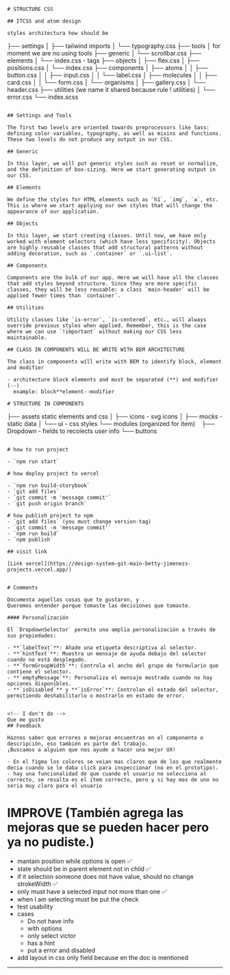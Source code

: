 ```
# STRUCTURE CSS

## ITCSS and atom design

styles architectura how should be

```

├── settings
│ ├── tailwind imports
│ └── typography.css
├── tools
│ for moment we are no using tools
├── generic
│ └── scrollbar.css
├── elements
│ └── index.css - tags
├── objects
│ ├── flex.css
│ ├── positions.css
│ └── index.css
├── components
│ ├── atoms
│ │ ├── button.css
│ │ ├── input.css
│ │ └── label.css
│ ├── molecules
│ │ ├── card.css
│ │ └── form.css
│ └── organisms
│ ├── gallery.css
│ └── header.css
├── utilities (we name it shared because rule ! utilities)
│ └── error.css
└── index.scss

```

## Settings and Tools

The first two levels are oriented towards preprocessors like Sass: defining color variables, typography, as well as mixins and functions. These two levels do not produce any output in our CSS.

## Generic

In this layer, we will put generic styles such as reset or normalize, and the definition of box-sizing. Here we start generating output in our CSS.

## Elements

We define the styles for HTML elements such as `h1`, `img`, `a`, etc. This is where we start applying our own styles that will change the appearance of our application.

## Objects

In this layer, we start creating classes. Until now, we have only worked with element selectors (which have less specificity). Objects are highly reusable classes that add structural patterns without adding decoration, such as `.container` or `.ui-list`.

## Components

Components are the bulk of our app. Here we will have all the classes that add styles beyond structure. Since they are more specific classes, they will be less reusable: a class `main-header` will be applied fewer times than `container`.

## Utilities

Utility classes like `is-error`, `is-centered`, etc., will always override previous styles when applied. Remember, this is the case where we can use `!important` without making our CSS less maintainable.

## CLASS IN COMPONENTS WILL BE WRITE WITH BEM ARCHITECTURE

The class in components will write with BEM to identify block, element and modifier

- architecture block elements and must be separated (**) and modifier (--)
  example: block**element--modifier

# STRUCTURE IN COMPONENTS

```

├── assets static elements and css
│ ├── icons - svg icons
│ ├── mocks - static data
│ └── ui - css styles
└── modules (organized for item)
   ├── Dropdown - fields to recolects user info
└── buttons

```

# how to run project

- `npm run start`

# how deploy project to vercel

- `npm run build-storybook`
- `git add files`
- `git commit -m 'message commit'`
- `git push origin branch`

# how publish project to npm
- `git add files` (you must change version-tag)
- `git commit -m 'message commit'`
- `npm run build`
- `npm publish`

## visit link

[Link vercel](https://design-system-git-main-betty-jimenezs-projects.vercel.app/)


# Comments

Documenta aquellas cosas que te gustaron, y .
Queremos entender porque tomaste las decisiones que tomaste.

#### Personalización

El `DropdownSelector` permite una amplia personalización a través de sus propiedades:

- **`labelText`**: Añade una etiqueta descriptiva al selector.
- **`hintText`**: Muestra un mensaje de ayuda debajo del selector cuando no está desplegado.
- **`formGroupWidth`**: Controla el ancho del grupo de formulario que contiene el selector.
- **`emptyMessage`**: Personaliza el mensaje mostrado cuando no hay opciones disponibles.
- **`isDisabled`** y **`isError`**: Controlan el estado del selector, permitiendo deshabilitarlo o mostrarlo en estado de error.


<!-- I don't do -->
Que me gusto
## Feedback

Haznos saber que errores o mejoras encuentras en el componente o descripción, eso también es parte del trabajo.
¡Buscamos a alguien que nos ayude a hacer una mejor UX!

- En el figma los colores se veian mas claros que de los que realmente decia cuando se le daba click para inspeccionar (no en el prototipo).
- hay una funcionalidad de que cuando el usuario no selecciona al correcto, se resalta es el item correcto, pero y si hay mas de uno no seria muy claro para el usuario

```

# IMPROVE (También agrega las mejoras que se pueden hacer pero ya no pudiste.)

- mantain position while options is open ✅
- state should be in parent element not in child ✅
- if it selection someone does not have value, should no change strokeWidth ✅
- only must have a selected input not more than one ✅
- when I am selecting must be put the check
- test usability
- cases
  - Do not have info
  - with options
  - only select victor
  - has a hint
  - put a error and disabled
- add layout in css only field because en the doc is mentioned

---
